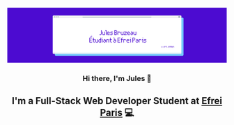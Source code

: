 ![Banner](Banner.png)

<h3 align="center">
  Hi there, I'm Jules 👋
</h3>

<h2 align="center">
  I'm a Full-Stack Web Developer Student at <a href="https://www.efrei.fr/" target="_blank">Efrei Paris</a> 💻
</h2>

<!--
**JulesEfrei/JulesEfrei** is a ✨ _special_ ✨ repository because its `README.md` (this file) appears on your GitHub profile.

Here are some ideas to get you started:

- 🔭 I’m currently working on ...
- 🌱 I’m currently learning ...
- 👯 I’m looking to collaborate on ...
- 🤔 I’m looking for help with ...
- 💬 Ask me about ...
- 📫 How to reach me: ...
- 😄 Pronouns: ...
- ⚡ Fun fact: ...

-->
